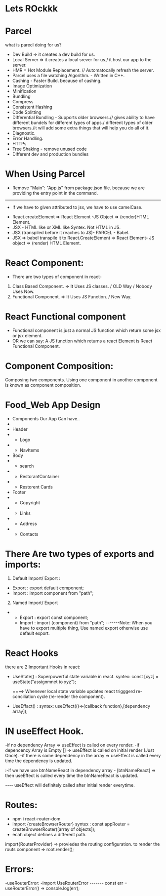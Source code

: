 # Lets ROckkk

# Parcel

what is parecl doing for us?

- Dev Build => it creates a dev build for us.
- Local Server => it creates a local srever for us./ it host our app to the server.
- HMR = Hot Module Replacement. // Automatocally refresh the server.
- Parcel uses a file watching Algorithm. - Written in C++.
- Cashing - Faster Build. because of cashing.
- Image Optimization
- Minification
- Bundling
- Compress
- Consistent Hashing
- Code Splitting
- Differential Bundling - Supports older browsers.// gives ability to have different bundels for different types of apps./ different types of older browsers./it will add some extra things that will help you do all of it.
- Diagnostic.
- Error Handling.
- HTTPs
- Tree Shaking - remove unused code
- Different dev and production bundles

# When Using Parcel

- Remove "Main": "App.js" from package.json file. because we are providing the entry point in the command.

---

- If we have to given attributed to jsx, we have to use camelCase.

* React.createElement => React Element -JS Object => (render)HTML Element.
* JSX - HTML like or XML like Syntex. Not HTML in JS.
* JSX (transpiled before it reaches to JS)- PARCEL - Babel.
* JSX => babel transpile it to React.CreateElement => React Element- JS object => (render) HTML Element.

# React Component:

- There are two types of component in react-

1. Class Based Component. => It Uses JS classes. / OLD Way / Nobody Uses Now.
2. Functional Component. => It Uses JS Function. / New Way.

# React Functional component

- Functional component is just a normal JS function which return some jsx or jsx element.
- OR we can say: A JS function which returns a react Element is React Functional Component.

# Component Composition:

Composing two components. Using one component in another component is known as component composition.

# Food_Web App Design

- Components Our App Can have..
-
- Header
- - Logo
- - NavItems
- Body
- - search
- - RestorantContainer
- - Restorent Cards
- Footer
- - Copyright
- - Links
- - Address
- - Contacts

# There Are two types of exports and imports:

1. Default Import/ Export :

- Export : export default component;
- Import : import component from "path";

2. Named Import/ Export

- - Export : export const component;
  - Import : import {component} from "path";
    -------Note: When you have to export multiple thing, Use named export otherwise use default export.

# React Hooks

there are 2 Important Hooks in react:

- UseState() : Superpowerful state variable in react.
  syntex: const [xyz] = useState("assignmnet to xyz");

  ====> Whenever local state variable updates react trigggerd re-conciliation cycle (re-render the component).

- UseEffact() :
  syntex: useEffect(()=>{callback function},[dependency array]);

# IN useEffect Hook.

-if no dependency Array => useEffect is called on every render.
-if depencency Array is Empty [] => useEffect is called on initial render (Just Once).
-if there is some dependency in the array => useEffect is called every time the dependency is updated.

:-if we have use btnNameReact in dependency array - [btnNameReact] => then useEffect is called every time the btnNameReact is updated.

---- useEffect will definitely called after initial render everytime.

# Routes:

- npm i react-router-dom
- import {createBrowserRouter}
  syntex : const appRouter = createBrowserRouter([array of objects]);
- ecah object defines a different path.

import{RouterProvider} => proviedes the routing configuration.
to render the routs component => root.render(<RouterProvider router = {appRouter}/>);

# Errors:

-useRouterError:
-import UseRouterError
------- const err = useRouterError() -> console.log(err);
